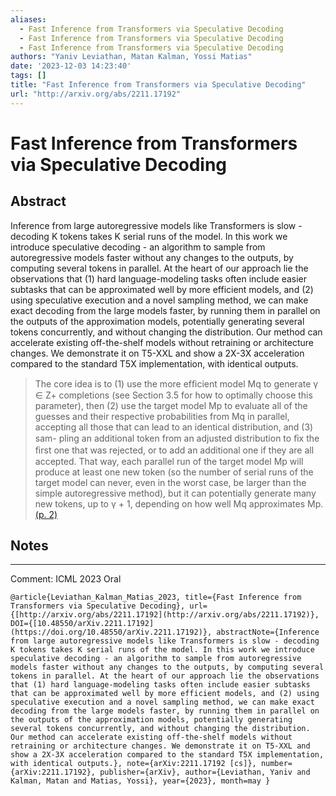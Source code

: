 ```yaml
---
aliases:
  - Fast Inference from Transformers via Speculative Decoding
  - Fast Inference from Transformers via Speculative Decoding
  - Fast Inference from Transformers via Speculative Decoding
authors: "Yaniv Leviathan, Matan Kalman, Yossi Matias"
date: '2023-12-03 14:23:40'
tags: []
title: "Fast Inference from Transformers via Speculative Decoding"
url: "http://arxiv.org/abs/2211.17192"
---
```


# Fast Inference from Transformers via Speculative Decoding




## Abstract
Inference from large autoregressive models like Transformers is slow - decoding K tokens takes K serial runs of the model. In this work we introduce speculative decoding - an algorithm to sample from autoregressive models faster without any changes to the outputs, by computing several tokens in parallel. At the heart of our approach lie the observations that (1) hard language-modeling tasks often include easier subtasks that can be approximated well by more efficient models, and (2) using speculative execution and a novel sampling method, we can make exact decoding from the large models faster, by running them in parallel on the outputs of the approximation models, potentially generating several tokens concurrently, and without changing the distribution. Our method can accelerate existing off-the-shelf models without retraining or architecture changes. We demonstrate it on T5-XXL and show a 2X-3X acceleration compared to the standard T5X implementation, with identical outputs.




> The core idea is to (1) use the more efﬁcient model Mq to generate γ ∈ Z+ completions (see Section 3.5 for how to optimally choose this parameter), then (2) use the target model Mp to evaluate all of the guesses and their respective probabilities from Mq in parallel, accepting all those that can lead to an identical distribution, and (3) sam- pling an additional token from an adjusted distribution to ﬁx the ﬁrst one that was rejected, or to add an additional one if they are all accepted. That way, each parallel run of the target model Mp will produce at least one new token (so the number of serial runs of the target model can never, even in the worst case, be larger than the simple autoregressive method), but it can potentially generate many new tokens, up to γ + 1, depending on how well Mq approximates Mp. [(p. 2)](zotero://open-pdf/library/items/SU5Z4XYC?page=2)






## Notes



---
Comment: ICML 2023 Oral




```
@article{Leviathan_Kalman_Matias_2023, title={Fast Inference from Transformers via Speculative Decoding}, url={[http://arxiv.org/abs/2211.17192](http://arxiv.org/abs/2211.17192)}, DOI={[10.48550/arXiv.2211.17192](https://doi.org/10.48550/arXiv.2211.17192)}, abstractNote={Inference from large autoregressive models like Transformers is slow - decoding K tokens takes K serial runs of the model. In this work we introduce speculative decoding - an algorithm to sample from autoregressive models faster without any changes to the outputs, by computing several tokens in parallel. At the heart of our approach lie the observations that (1) hard language-modeling tasks often include easier subtasks that can be approximated well by more efficient models, and (2) using speculative execution and a novel sampling method, we can make exact decoding from the large models faster, by running them in parallel on the outputs of the approximation models, potentially generating several tokens concurrently, and without changing the distribution. Our method can accelerate existing off-the-shelf models without retraining or architecture changes. We demonstrate it on T5-XXL and show a 2X-3X acceleration compared to the standard T5X implementation, with identical outputs.}, note={arXiv:2211.17192 [cs]}, number={arXiv:2211.17192}, publisher={arXiv}, author={Leviathan, Yaniv and Kalman, Matan and Matias, Yossi}, year={2023}, month=may }
```